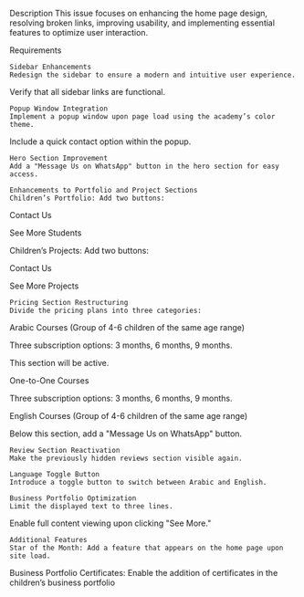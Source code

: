 Description
This issue focuses on enhancing the home page design, resolving broken links, improving usability, and implementing essential features to optimize user interaction.

Requirements

    Sidebar Enhancements
    Redesign the sidebar to ensure a modern and intuitive user experience.

Verify that all sidebar links are functional.

    Popup Window Integration
    Implement a popup window upon page load using the academy’s color theme.

Include a quick contact option within the popup.

    Hero Section Improvement
    Add a "Message Us on WhatsApp" button in the hero section for easy access.

    Enhancements to Portfolio and Project Sections
    Children’s Portfolio: Add two buttons:

Contact Us

See More Students

Children’s Projects: Add two buttons:

Contact Us

See More Projects

    Pricing Section Restructuring
    Divide the pricing plans into three categories:

Arabic Courses (Group of 4-6 children of the same age range)

Three subscription options: 3 months, 6 months, 9 months.

This section will be active.

One-to-One Courses

Three subscription options: 3 months, 6 months, 9 months.

English Courses (Group of 4-6 children of the same age range)

Below this section, add a "Message Us on WhatsApp" button.

    Review Section Reactivation
    Make the previously hidden reviews section visible again.

    Language Toggle Button
    Introduce a toggle button to switch between Arabic and English.

    Business Portfolio Optimization
    Limit the displayed text to three lines.

Enable full content viewing upon clicking "See More."

    Additional Features
    Star of the Month: Add a feature that appears on the home page upon site load.

Business Portfolio Certificates: Enable the addition of certificates in the children’s business portfolio
